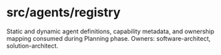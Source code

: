 # src/agents/registry

Static and dynamic agent definitions, capability metadata, and ownership mapping consumed during Planning phase. Owners: software-architect, solution-architect.
